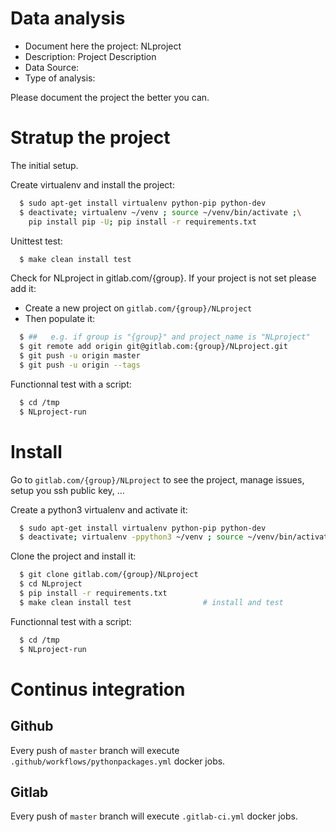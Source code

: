 # Data analysis
- Document here the project: NLproject
- Description: Project Description
- Data Source:
- Type of analysis:

Please document the project the better you can.

# Stratup the project

The initial setup.

Create virtualenv and install the project:
```bash
  $ sudo apt-get install virtualenv python-pip python-dev
  $ deactivate; virtualenv ~/venv ; source ~/venv/bin/activate ;\
    pip install pip -U; pip install -r requirements.txt
```

Unittest test:
```bash
  $ make clean install test
```

Check for NLproject in gitlab.com/{group}.
If your project is not set please add it:

- Create a new project on `gitlab.com/{group}/NLproject`
- Then populate it:

```bash
  $ ##   e.g. if group is "{group}" and project_name is "NLproject"
  $ git remote add origin git@gitlab.com:{group}/NLproject.git
  $ git push -u origin master
  $ git push -u origin --tags
```

Functionnal test with a script:
```bash
  $ cd /tmp
  $ NLproject-run
```
# Install
Go to `gitlab.com/{group}/NLproject` to see the project, manage issues,
setup you ssh public key, ...

Create a python3 virtualenv and activate it:
```bash
  $ sudo apt-get install virtualenv python-pip python-dev
  $ deactivate; virtualenv -ppython3 ~/venv ; source ~/venv/bin/activate
```

Clone the project and install it:
```bash
  $ git clone gitlab.com/{group}/NLproject
  $ cd NLproject
  $ pip install -r requirements.txt
  $ make clean install test                # install and test
```
Functionnal test with a script:
```bash
  $ cd /tmp
  $ NLproject-run
``` 

# Continus integration
## Github 
Every push of `master` branch will execute `.github/workflows/pythonpackages.yml` docker jobs.
## Gitlab
Every push of `master` branch will execute `.gitlab-ci.yml` docker jobs.
